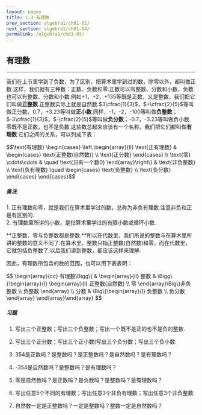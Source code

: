 ```yaml
---
layout: pages
title: 1.3 有理数
prev_section: algebra1/ch01-02/
next_section: algebra1/ch01-04/
permalink: /algebra1/ch01-03/
---
```


有理数
------

----

我们在上节里学到了负数，为了区别，把算术里学到过的数，除零以外，都叫做正数.这样，我们就有三种数：正数、负数和零.正数可以有整数、分数和小数，负数也可以有整数、分数和小数.例如+1，+2，+135等既是正数，又是整数，我们把它们叫做**正整数**.正整数实际上就是自然数.$3\cfrac{1}{3}$，$+\cfrac{2}{5}$等叫做正分数，0.7，+3.23等叫做**正小数**.同样，-1，-2，-100等叫做**负整数**；$-3\cfrac{1}{3}$，$-\cfrac{2}{5}$等叫做**负分数**；-0.7，-3.23等叫做负小数.零既不是正数，也不是负数.这些数总起来应该有一个名称，我们把它们都叫做**有理数**.它们之间的关系，可以列成下表：

$$\text{有理数} \begin{cases}
\left.\begin{array}{ll}
\text{正有理数} & \begin{cases}
\text{正整数(自然数)} \\\\
\text{正分数}
\end{cases} \\\\
\text{零} \cdots\cdots & \quad \text{只有一个数0}
\end{array}\right\\} & \text{非负整数} \\\\
\text{负有理数} \quad \begin{cases}
\text{负整数} \\\\
\text{负分数}
\end{cases}
\end{cases}$$


<div class="note warning">
<h5>备注</h5>
<p>
1. 正有理数和零，就是我们在算术里学过的数，总称为非负有理数.注意非负和正是有区别的.
<br>
2. 有理数里所讲的小数，是指算术里学过的有限小数或循环小数.
</p>
</div>


**正整数、零与负整数都是整数.**所以在代数里，我们所说的整数与在算术里所讲的整数的意义不同了.在算术里，整数只指正整数(自然数)和零，而在代数里，它就包括负整数了.以后我们讲到整数，都应该这样来理解.

因此，有理数所包含的数的范围，也可以用下表表明：

$$
\begin{array}{cc}
有理数\Bigg\\{ & \begin{array}{ll}
整数 & \Bigg\\{\begin{array}{l}
\begin{array}{l}
正整数(自然数) \\\\
零
\end{array}\Big\\}非负整数 \\\\
负整数
\end{array} \\\\
分数 & \Big\\{\begin{array}{l}
负整数 \\\\
负分数
\end{array}
\end{array}\end{array}
$$

<div class="note">
<h5>习题</h5>
</div>

1.  写出三个正整数；写出三个负整数；写出一个既不是正的也不是负的整数.

2.  写出三个正分数；写出三个正小数(写出三个负分数；写出三个负小数.

3.  354是正数吗？是整数吗？是正整数吗？是自然数吗？是有理数吗？

4.  -354是自然数吗？是整数吗？是有理数吗？

5.  零是自然数吗？是正数吗？是负数吗？是整数吗？是有理数吗？

6.  写出任意5个不同的有理数；写出任意3个非负有理数；写出任意3个非负整数.

7.  自然数一定是正整数吗？一定是整数吗？整数一定是自然数吗？

